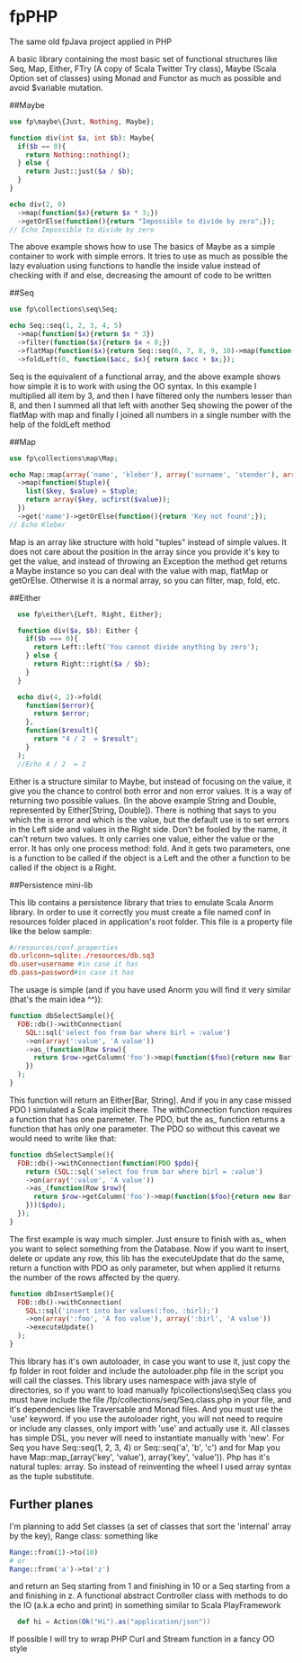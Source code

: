 fpPHP
=====

The same old fpJava project applied in PHP

A basic library containing the most basic set of functional structures like Seq, Map, Either, FTry (A copy of Scala Twitter Try class), Maybe (Scala Option set of classes) using Monad and Functor as much as possible and avoid $variable mutation.

##Maybe
```php
use fp\maybe\{Just, Nothing, Maybe};

function div(int $a, int $b): Maybe{
  if($b == 0){
    return Nothing::nothing();
  } else {
    return Just::just($a / $b);
  }
}

echo div(2, 0)
  ->map(function($x){return $x * 3;})
  ->getOrElse(function(){return "Impossible to divide by zero";});
// Echo Impossible to divide by zero
```
The above example shows how to use The basics of Maybe as a simple container to work with simple errors. It tries to use as much as possible the lazy evaluation
using functions to handle the inside value instead of checking with if and else, decreasing the amount of code to be written

##Seq
```php
use fp\collections\seq\Seq;

echo Seq::seq(1, 2, 3, 4, 5)
  ->map(function($x){return $x * 3})
  ->filter(function($x){return $x < 8;})
  ->flatMap(function($x){return Seq::seq(6, 7, 8, 9, 10)->map(function($y) use($x){return $x + $y;})})
  ->foldLeft(0, function($acc, $x){ return $acc + $x;});
```
Seq is the equivalent of a functional array, and the above example shows how simple it is to work with using the OO syntax. In this example I multiplied all item by 3, and then I have filtered only the numbers lesser than 8,
and then I summed all that left with another Seq showing the power of the flatMap with map and finally I joined all numbers in a single number with the help of the foldLeft method

##Map
```php
use fp\collections\map\Map;

echo Map::map(array('name', 'kleber'), array('surname', 'stender'), array('job', 'dev'))
  ->map(function($tuple){
    list($key, $value) = $tuple;
    return array($key, ucfirst($value));
  })
  ->get('name')->getOrElse(function(){return 'Key not found';});
// Echo Kleber
```
Map is an array like structure with hold "tuples" instead of simple values. It does not care about the position in the array since you provide it's key to get the value, and instead of throwing an Exception the method get returns 
a Maybe instance so you can deal with the value with map, flatMap or getOrElse. Otherwise it is a normal array, so you can filter, map, fold, etc.

##Either

```php
  use fp\either\{Left, Right, Either};

  function div($a, $b): Either {
    if($b === 0){
      return Left::left('You cannot divide anything by zero');
    } else {
      return Right::right($a / $b);
    }
  }

  echo div(4, 2)->fold(
    function($error){
      return $error;
    },
    function($result){
      return "4 / 2  = $result";
    }
  );
  //Echo 4 / 2  = 2
```

Either is a structure similar to Maybe, but instead of focusing on the value, it give you the chance
to control both error and non error values. It is a way of returning two possible values.
(In the above example String and Double, represented by Either[String, Double]). There is nothing
that says to you which the is error and which is the value, but the default use is to set errors in the Left side
and values in the Right side. Don't be fooled by the name, it can't return two values. It only carries
one value, either the value or the error. It has only one process method: fold. And it 
gets two parameters, one is a function to be called if the object is a Left and the other a function
to be called if the object is a Right.

##Persistence mini-lib

This lib contains a persistence library that tries to emulate Scala Anorm library. In order to use it correctly you must create a file named conf in resources folder placed in application's root folder. This file is a property file like the below sample:

```conf
#/resources/conf.properties
db.urlconn=sqlite:./resources/db.sq3
db.user=username #in case it has
db.pass=password#in case it has
```

The usage is simple (and if you have used Anorm you will find it very similar (that's the main idea ^^)):

```php
function dbSelectSample(){
  FDB::db()->withConnection(
    SQL::sql('select foo from bar where birl = :value')
    ->on(array(':value', 'A value'))
    ->as_(function(Row $row){
      return $row->getColumn('foo')->map(function($foo){return new Bar($foo)});
    })
  );
}
```

This function will return an Either[Bar, String]. And if you in any case missed PDO I simulated a Scala implicit there. The withConnection function requires a function that has one paremeter. The PDO, but the as_ function returns a function that has only one parameter. The PDO so without this caveat we would need to write like that:

```php
function dbSelectSample(){
  FDB::db()->withConnection(function(PDO $pdo){
    return (SQL::sql('select foo from bar where birl = :value')
    ->on(array(':value', 'A value'))
    ->as_(function(Row $row){
      return $row->getColumn('foo')->map(function($foo){return new Bar($foo)});
    }))($pdo);
  });
}
```

The first example is way much simpler. Just ensure to finish with as_ when you want to select something from the Database. Now if you want to insert, delete or update any row, this lib has the executeUpdate that do the same, return a function with PDO as only parameter, but when applied it returns the number of the rows affected by the query.

```php
function dbInsertSample(){
  FDB::db()->withConnection(
    SQL::sql('insert into bar values(:foo, :birl);')
    ->on(array(':foo', 'A foo value'), array(':birl', 'A value'))
    ->executeUpdate()
  );
}
```

This library has it's own autoloader, in case you want to use it, just copy the fp folder in root folder and include the autoloader.php file in the script you will call the classes.
This library uses namespace with java style of directories, so if you want to load manually fp\collections\seq\Seq class you must have include the file /fp/collections/seq/Seq.class.php in your file, and it's dependencies like Traversable and Monad files. And you must use the 'use' keyword. If you use the autoloader right, you will not need to require or include any classes, only import with 'use' and actually use it. All classes has simple DSL, you never will need to instantiate manually with 'new'. For Seq you have Seq::seq(1, 2, 3, 4) or Seq::seq('a', 'b', 'c') and for Map you have Map::map_(array('key', 'value'), array('key', 'value')). Php has it's natural tuples: array. So instead of reinventing the wheel I used array syntax as the tuple substitute.

## Further planes

I'm planning to add Set classes (a set of classes that sort the 'internal' array by the key), Range class: something like 

```php
Range::from(1)->to(10) 
# or
Range::from('a')->to('z')
```
and return an Seq starting from 1 and finishing in 10 or a Seq starting from a and finishing in z. 
A functional abstract Controller class with methods to do the IO (a.k.a echo and print) in something similar to Scala PlayFramework 
```scala
  def hi = Action(Ok("Hi").as("application/json"))
```
If possible I will try to wrap PHP Curl and Stream function in a fancy OO style
